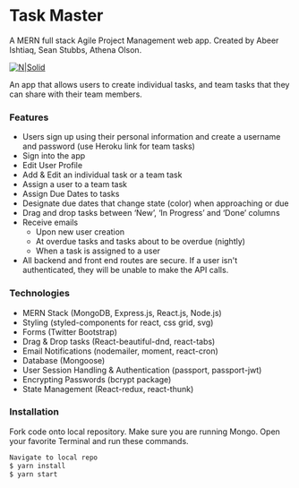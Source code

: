 # Task Master
A MERN full stack Agile Project Management web app. Created by Abeer Ishtiaq, Sean Stubbs, Athena Olson.

[![N|Solid](https://cloudinary-res.cloudinary.com/image/upload/c_limit,h_540,w_770/f_auto,fl_lossy,q_auto/roajtdilgzhoasmx6yaag.png)](https://gwtaskmaster.herokuapp.com/)

An app that allows users to create individual tasks, and team tasks that they can share with their team members.
### Features
  - Users sign up using their personal information and create a username and password (use Heroku link for team tasks)
  - Sign into the app
  - Edit User Profile
  - Add & Edit an individual task or a team task
  - Assign a user to a team task
  - Assign Due Dates to tasks
  - Designate due dates that change state (color) when approaching or due
  - Drag and drop tasks between ‘New’, ‘In Progress’ and ‘Done’ columns
  - Receive emails
    - Upon new user creation
    - At overdue tasks and tasks about to be overdue (nightly)
    - When a task is assigned to a user
  - All backend and front end routes are secure. If a user isn't authenticated, they will be unable to make the API calls.

### Technologies
  - MERN Stack (MongoDB, Express.js, React.js, Node.js)
  - Styling (styled-components for react, css grid, svg)
  - Forms (Twitter Bootstrap)
  - Drag & Drop tasks (React-beautiful-dnd, react-tabs)
  - Email Notifications (nodemailer, moment, react-cron)
  - Database (Mongoose)
  - User Session Handling & Authentication (passport, passport-jwt)
  - Encrypting Passwords (bcrypt package)
  - State Management (React-redux, react-thunk)

### Installation
Fork code onto local repository. Make sure you are running Mongo. Open your favorite Terminal and run these commands.

```sh
Navigate to local repo
$ yarn install
$ yarn start
```
